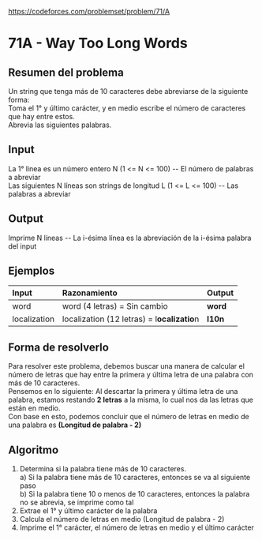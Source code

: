 https://codeforces.com/problemset/problem/71/A

# 71A - Way Too Long Words

## Resumen del problema
Un string que tenga más de 10 caracteres debe abreviarse de la siguiente forma: \
Toma el 1° y último carácter, y en medio escribe el número de caracteres que hay entre estos. \
Abrevia las siguientes palabras.

## Input
La 1° línea es un número entero N (1 <= N <= 100) -- El número de palabras a abreviar \
Las siguientes N líneas son strings de longitud L (1 <= L <= 100) -- Las palabras a abreviar

## Output
Imprime N líneas -- La i-ésima línea es la abreviación de la i-ésima palabra del input

## Ejemplos
| Input         | Razonamiento                                  | Output        |
| :------------ | :-------------------------------------------- | :------------ |
| word          | word (4 letras) = Sin cambio                  | **word**      |
| localization  | localization (12 letras) = l**ocalizatio**n   | **l10n**      |

## Forma de resolverlo
Para resolver este problema, debemos buscar una manera de calcular el número de letras que hay entre la primera y última letra de una palabra con más de 10 caracteres. \
Pensemos en lo siguiente: Al descartar la primera y última letra de una palabra, estamos restando **2 letras** a la misma, lo cual nos da las letras que están en medio. \
Con base en esto, podemos concluir que el número de letras en medio de una palabra es **(Longitud de palabra - 2)**

## Algoritmo
1) Determina si la palabra tiene más de 10 caracteres. \
a) Si la palabra tiene más de 10 caracteres, entonces se va al siguiente paso \
b) Si la palabra tiene 10 o menos de 10 caracteres, entonces la palabra no se abrevia, se imprime como tal
2) Extrae el 1° y último carácter de la palabra 
3) Calcula el número de letras en medio (Longitud de palabra - 2)
4) Imprime el 1° carácter, el número de letras en medio y el último carácter
